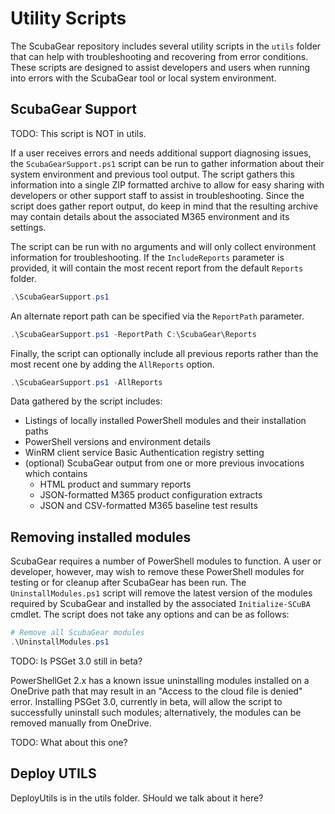 # Utility Scripts

The ScubaGear repository includes several utility scripts in the `utils` folder that can help with troubleshooting and recovering from error conditions. These scripts are designed to assist developers and users when running into errors with the ScubaGear tool or local system environment.

## ScubaGear Support

TODO:  This script is NOT in utils.

If a user receives errors and needs additional support diagnosing issues, the `ScubaGearSupport.ps1` script can be run to gather information about their system environment and previous tool output.
The script gathers this information into a single ZIP formatted archive to allow for easy sharing with developers or other support staff to assist in troubleshooting. Since the script does gather report output, do keep in mind that the resulting archive may contain details about the associated M365 environment and its settings.

The script can be run with no arguments and will only collect environment information for troubleshooting. If the `IncludeReports` parameter is provided, it will contain the most recent report from the default `Reports` folder.

```powershell
.\ScubaGearSupport.ps1
```

An alternate report path can be specified via the `ReportPath` parameter.

```powershell
.\ScubaGearSupport.ps1 -ReportPath C:\ScubaGear\Reports
```

Finally, the script can optionally include all previous reports rather than the most recent one by adding the `AllReports` option.

```powershell
.\ScubaGearSupport.ps1 -AllReports
```

Data gathered by the script includes:

- Listings of locally installed PowerShell modules and their installation paths
- PowerShell versions and environment details
- WinRM client service Basic Authentication registry setting
- (optional) ScubaGear output from one or more previous invocations which contains
  - HTML product and summary reports
  - JSON-formatted M365 product configuration extracts
  - JSON and CSV-formatted M365 baseline test results

## Removing installed modules

ScubaGear requires a number of PowerShell modules to function. A user or developer, however, may wish to remove these PowerShell modules for testing or for cleanup after ScubaGear has been run. The `UninstallModules.ps1` script will remove the latest version of the modules required by ScubaGear and installed by the associated `Initialize-SCuBA` cmdlet. The script does not take any options and can be as follows:

```powershell
# Remove all ScubaGear modules
.\UninstallModules.ps1
```

TODO:  Is PSGet 3.0 still in beta?

PowerShellGet 2.x has a known issue uninstalling modules installed on a OneDrive path that may result in an "Access to the cloud file is denied" error. Installing PSGet 3.0, currently in beta, will allow the script to successfully uninstall such modules; alternatively, the modules can be removed manually from OneDrive.

TODO:  What about this one?

## Deploy UTILS

DeployUtils is in the utils folder.  SHould we talk about it here?